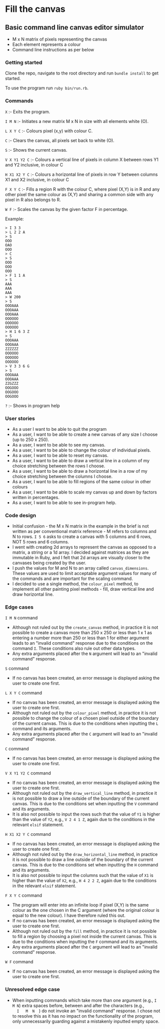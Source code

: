 # Fill the canvas

## Basic command line canvas editor simulator

- M x N matrix of pixels representing the canvas
- Each element represents a colour
- Command line instructions as per below

### Getting started

Clone the repo, navigate to the root directory and run `bundle install` to get started.

To use the program run `ruby bin/run.rb`.

### Commands

`X` :- Exits the program.

`I M N` :- Initiates a new matrix M x N in size with all elements white (O).

`L X Y C` :- Colours pixel (x,y) with colour C.

`C` :- Clears the canvas, all pixels set back to white (O).

`S` :- Shows the current canvas.

`V X Y1 Y2 C` :- Colours a vertical line of pixels in column X between rows Y1 and Y2 inclusive, in colour C

`H X1 X2 Y C` :- Colours a horizontal line of pixels in row Y between columns X1 and X2 inclusive, in colour C

`F X Y C` :- Fills a region R with the colour C, where pixel (X,Y) is in R and any other pixel the same colour as (X,Y) and sharing a common side with any pixel in R also belongs to R.

`W F` :- Scales the canvas by the given factor F in percentage.

Example:

```
> I 3 3
> L 2 2 A
> S
OOO
OAO
OOO
> C
> S
OOO
OOO
OOO
> F 1 1 A
> S
AAA
AAA
AAA
> W 200
> S
OOOAAA
OOOAAA
OOOAAA
OOOOOO
OOOOOO
OOOOOO
> H 1 6 3 Z
> S
OOOAAA
OOOAAA
ZZZZZZ
OOOOOO
OOOOOO
OOOOOO
> V 3 3 6 G
> S
OOOAAA
OOOAAA
ZZGZZZ
OOGOOO
OOGOOO
OOGOOO
```
`?` :- Shows in program help
### User stories

- As a user I want to be able to quit the program
- As a user, I want to be able to create a new canvas of any size I choose (up to 250 x 250).
- As a user, I want to be able to see my canvas.
- As a user, I want to be able to change the colour of individual pixels.
- As a user, I want to be able to reset my canvas.
- As a user, I want to be able to draw a vertical line in a column of my choice stretching between the rows I choose.
- As a user, I want to be able to draw a horizontal line in a row of my choice stretching between the columns I choose.
- As a user, I want to be able to fill regions of the same colour in other colours
- As a user, I want to be able to scale my canvas up and down by factors written in percentages.
- As a user, I want to be able to see in-program help.

### Code design

- Initial confusion - the M x N matrix in the example in the brief is not written as per conventional matrix reference - M refers to columns and N to rows. `I 5 6` asks to create a canvas with 5 columns and 6 rows, NOT 5 rows and 6 columns.
- I went with creating 2d arrays to represent the canvas as opposed to a matrix, a string or a 1d array. I decided against matrices as they are immutable in Ruby, and I felt that 2d arrays are visually closer to the canvases being created by the user.
- I push the values for M and N to an array called `canvas_dimensions`. These values are used to limit acceptable argument values for  many of the commands and are important for the scaling command.
- I decided to use a single method, the `colour_pixel` method, to implement all other painting pixel methods - fill, draw vertical line and draw horizontal line.

### Edge cases

`I M N` command
- Although not ruled out by the `create_canvas` method, in practice it is not possible to create a canvas more than 250 x 250 or less than 1 x 1 as entering a number more than 250 or less than 1 for either argument leads to an "invalid command" response due to the conditions on the command `I`. These conditions also rule out other data types.
- Any extra arguments placed after the `N` argument will lead to an "invalid command" response.

`S` command
- If no canvas has been created, an error message is displayed asking the user to create one first.

`L X Y C` command
- If no canvas has been created, an error message is displayed asking the user to create one first.
- Although not ruled out by the `colour_pixel` method, in practice it is not possible to change the colour of a chosen pixel outside of the boundary of the current canvas. This is due to the conditions when inputting the `L` command and its arguments.
- Any extra arguments placed after the `C` argument will lead to an "invalid command" response.

`C` command
- If no canvas has been created, an error message is displayed asking the user to create one first.

`V X Y1 Y2 C` command
- If no canvas has been created, an error message is displayed asking the user to create one first.
- Although not ruled out by the `draw_vertical_line` method, in practice it is not possible to draw a line outside of the boundary of the current canvas. This is due to the conditions set when inputting the `V` command and its arguments.
- It is also not possible to input the rows such that the value of `Y1` is higher than the value of `Y2`, e.g., `V 2 4 1 Z`, again due to the conditions in the relevant `elsif` statement.

`H X1 X2 Y C` command
- If no canvas has been created, an error message is displayed asking the user to create one first.
- Although not ruled out by the `draw_horizontal_line` method, in practice it is not possible to draw a line outside of the boundary of the current canvas. This is due to the conditions set when inputting the `H` command and its arguments.
- It is also not possible to input the columns such that the value of `X1` is higher than the value of `X2`, e.g., `H 4 2 2 Z`, again due to the conditions in the relevant `elsif` statement.

`F X Y C` command
- The program will enter into an infinite loop if pixel (X,Y) is the same colour as the one chosen in the C argument (where the original colour is equal to the new colour). I have therefore ruled this out.
- If no canvas has been created, an error message is displayed asking the user to create one first.
- Although not ruled out by the `fill` method, in practice it is not possible to fill a region by choosing a pixel not inside the current canvas. This is due to the conditions when inputting the `F` command and its arguments.
- Any extra arguments placed after the `C` argument will lead to an "invalid command" response.

`W F` command
- If no canvas has been created, an error message is displayed asking the user to create one first.


### Unresolved edge case

- When inputting commands which take more than one argument (e.g., `I M N`) extra spaces before, between and after the characters (e.g., <code>&nbsp;&nbsp;I&nbsp;&nbsp;&nbsp;M&nbsp;&nbsp;N&nbsp;&nbsp;</code>) do not invoke an "invalid command" response. I chose not to resolve this as it has no impact on the functionality of the program, only unnecessarily guarding against a mistakenly inputted empty space.
